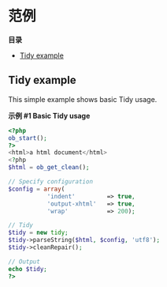 范例
====

**目录**

-   [Tidy example](/tidy/examples.html#Tidy%20example)

Tidy example
------------

This simple example shows basic Tidy usage.

**示例 \#1 Basic Tidy usage**

``` php
<?php
ob_start();
?>
<html>a html document</html>
<?php
$html = ob_get_clean();

// Specify configuration
$config = array(
           'indent'         => true,
           'output-xhtml'   => true,
           'wrap'           => 200);

// Tidy
$tidy = new tidy;
$tidy->parseString($html, $config, 'utf8');
$tidy->cleanRepair();

// Output
echo $tidy;
?>
```
